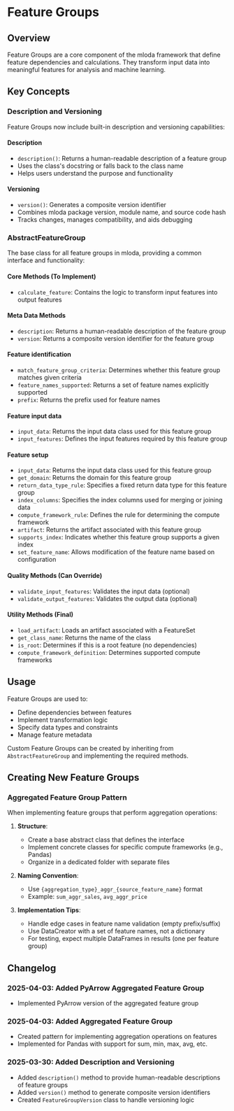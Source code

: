 # Feature Groups

## Overview

Feature Groups are a core component of the mloda framework that define feature dependencies and calculations. They transform input data into meaningful features for analysis and machine learning.

## Key Concepts

### Description and Versioning

Feature Groups now include built-in description and versioning capabilities:

#### Description

- `description()`: Returns a human-readable description of a feature group
- Uses the class's docstring or falls back to the class name
- Helps users understand the purpose and functionality

#### Versioning

- `version()`: Generates a composite version identifier
- Combines mloda package version, module name, and source code hash
- Tracks changes, manages compatibility, and aids debugging

### AbstractFeatureGroup

The base class for all feature groups in mloda, providing a common interface and functionality:

#### Core Methods (To Implement)
- `calculate_feature`: Contains the logic to transform input features into output features

#### Meta Data Methods
- `description`: Returns a human-readable description of the feature group
- `version`: Returns a composite version identifier for the feature group

#### Feature identification
- `match_feature_group_criteria`: Determines whether this feature group matches given criteria
- `feature_names_supported`: Returns a set of feature names explicitly supported
- `prefix`: Returns the prefix used for feature names

#### Feature input data
- `input_data`: Returns the input data class used for this feature group
- `input_features`: Defines the input features required by this feature group

#### Feature setup
- `input_data`: Returns the input data class used for this feature group
- `get_domain`: Returns the domain for this feature group
- `return_data_type_rule`: Specifies a fixed return data type for this feature group
- `index_columns`: Specifies the index columns used for merging or joining data
- `compute_framework_rule`: Defines the rule for determining the compute framework
- `artifact`: Returns the artifact associated with this feature group
- `supports_index`: Indicates whether this feature group supports a given index
- `set_feature_name`: Allows modification of the feature name based on configuration

#### Quality Methods (Can Override)
- `validate_input_features`: Validates the input data (optional)
- `validate_output_features`: Validates the output data (optional)

#### Utility Methods (Final)
- `load_artifact`: Loads an artifact associated with a FeatureSet
- `get_class_name`: Returns the name of the class
- `is_root`: Determines if this is a root feature (no dependencies)
- `compute_framework_definition`: Determines supported compute frameworks

## Usage

Feature Groups are used to:

- Define dependencies between features
- Implement transformation logic
- Specify data types and constraints
- Manage feature metadata

Custom Feature Groups can be created by inheriting from `AbstractFeatureGroup` and implementing the required methods.

## Creating New Feature Groups

### Aggregated Feature Group Pattern

When implementing feature groups that perform aggregation operations:

1. **Structure**: 
   - Create a base abstract class that defines the interface
   - Implement concrete classes for specific compute frameworks (e.g., Pandas)
   - Organize in a dedicated folder with separate files

2. **Naming Convention**:
   - Use `{aggregation_type}_aggr_{source_feature_name}` format
   - Example: `sum_aggr_sales`, `avg_aggr_price`

3. **Implementation Tips**:
   - Handle edge cases in feature name validation (empty prefix/suffix)
   - Use DataCreator with a set of feature names, not a dictionary
   - For testing, expect multiple DataFrames in results (one per feature group)

## Changelog

### 2025-04-03: Added PyArrow Aggregated Feature Group
- Implemented PyArrow version of the aggregated feature group

### 2025-04-03: Added Aggregated Feature Group
- Created pattern for implementing aggregation operations on features
- Implemented for Pandas with support for sum, min, max, avg, etc.

### 2025-03-30: Added Description and Versioning
- Added `description()` method to provide human-readable descriptions of feature groups
- Added `version()` method to generate composite version identifiers
- Created `FeatureGroupVersion` class to handle versioning logic
